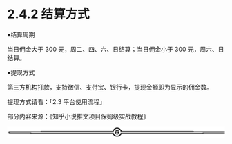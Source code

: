 # 2.4.2 结算方式

•结算周期

当日佣金大于 300 元，周二、四、六、日结算；当日佣金小于 300 元，周六、日结算。

•提现方式

第三方机构打款，支持微信、支付宝、银行卡，提现金额即为显示的佣金数。

提现方式请看：「2.3 平台使用流程」

部分内容来源：《知乎小说推文项目保姆级实战教程》

![](img/8cd4882c394e0a215918dd25d4aa188b.png)
